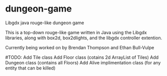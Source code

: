 # dungeon-game
Libgdx java rouge-like dungeon game

This is a top-down rouge-like game written in Java using the Libgdx libraries, along with box2d, box2dlights, and the libgdx controller extention.

Currently being worked on by Brendan Thompson and Ethan Bull-Vulpe

#TODO:
  Add Tile class
  Add Floor class (cotains 2d ArrayList of Tiles)
  Add Dungeon class (contains all Floors)
  Add Alive implimentation class (for any entity that can be killed)
  
